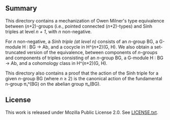 ## Summary

This directory contains a mechanization of Owen Milner's type equivalence between (*n*+2)-groups
(i.e., pointed connected (*n*+2)-types) and Sính triples at level *n + 1*, with *n* non-negative.

For *n* non-negative, a *Sính triple (at level *n*)* consists of an *n*-group BG, a G-module H : BG -> Ab, 
and a cocycle in H^(*n*+2)(G, H).
We also obtain a set-truncated version of the equivalence, between components of *n*-groups and components of triples
consisting of an *n*-group BG, a G-module H : BG -> Ab, and a cohomology class in H^(*n*+2)(G, H).

This directory also contains a proof that the action of the Sính triple for a given *n*-group BG (where *n* ≥ 2) is 
the canonical action of the fundamental n-group π₁ⁿ(BG) on the abelian group πₙ(BG).

## License

This work is released under Mozilla Public License 2.0.
See [LICENSE.txt](LICENSE.txt).

